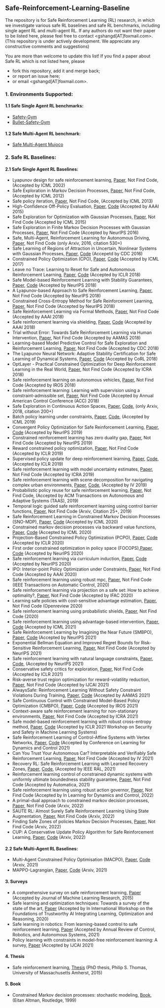 ## Safe-Reinforcement-Learning-Baseline




The repository is for Safe Reinforcement Learning (RL) research, in which we investigate various safe RL baselines and safe RL benchmarks, including single agent RL and multi-agent RL. If any authors do not want their paper to be listed here, please feel free to contact <gshangd[AT]foxmail.com>. (This repository is under actively development. We appreciate any constructive comments and suggestions)


You are more than welcome to update this list! If you find a paper about Safe RL which is not listed here, please

- fork this repository, add it and merge back;
- or report an issue here;
- or email <gshangd[AT]foxmail.com>.




### 1. Environments Supported:
#### 1.1 Safe Single Agent RL benchmarks:
- [Safety-Gym](https://github.com/openai/safety-gym)
- [Bullet-Safety-Gym](https://github.com/svengronauer/Bullet-Safety-Gym)
#### 1.2 Safe Multi-Agent RL benchmark:
- [Safe Multi-Agent Mujoco](https://github.com/chauncygu/Safe-Multi-Agent-Mujoco)
<!--- [Safe Multi-Robot Robosuite](https://github.com/chauncygu/Safe-Multi-Agent-Mujoco)-->


### 2. Safe RL Baselines:

#### 2.1 Safe Single Agent RL Baselines:

- Lyapunov design for safe reinforcement learning, [Paper](https://www.jmlr.org/papers/volume3/perkins02a/perkins02a.pdf), Not Find Code, (Accepted by ICML 2002)
- Safe Exploration in Markov Decision Processes, [Paper](https://arxiv.org/pdf/1205.4810.pdf), Not Find Code, (Accepted by ICML 2012)
- Safe policy iteration, [Paper](http://proceedings.mlr.press/v28/pirotta13.pdf), Not Find Code, (Accepted by ICML 2013)
- High-Confidence Off-Policy Evaluation, [Paper](https://www.ics.uci.edu/~dechter/courses/ics-295/winter-2018/papers/2015Thomas2015.pdf), [Code](https://github.com/chauncygu/Safe-Reinforcement-Learning-Baseline/tree/main/Safe-RL/safeRL) (Accepted by AAAI 2015)
- Safe Exploration for Optimization with Gaussian Processes, [Paper](http://proceedings.mlr.press/v37/sui15.pdf), Not Find Code (Accepted by ICML 2015)
- Safe Exploration in Finite Markov Decision Processes with Gaussian Processes, [Paper](https://proceedings.neurips.cc/paper/2016/file/9a49a25d845a483fae4be7e341368e36-Paper.pdf), Not Find Code (Accepted by NeurIPS 2016)
- Safe, Multi-Agent, Reinforcement Learning for Autonomous Driving, [Paper](https://arxiv.org/pdf/1610.03295.pdf?ref=https://githubhelp.com), Not Find Code (only Arxiv, 2016, citation 530+)
- Safe Learning of Regions of Attraction in Uncertain, Nonlinear Systems with Gaussian Processes, [Paper](https://arxiv.org/pdf/1603.04915.pdf), [Code](https://github.com/chauncygu/Safe-Reinforcement-Learning-Baseline/tree/main/Safe-RL/safe_learning) (Accepetd by CDC 2016)
- Constrained Policy Optimization (CPO), [Paper](http://proceedings.mlr.press/v70/achiam17a/achiam17a.pdf), [Code](https://github.com/chauncygu/Safe-Reinforcement-Learning-Baseline/tree/main/Safe-RL/safety-starter-agents) (Accepted by ICML 2017)
- Leave no Trace: Learning to Reset for Safe and Autonomous Reinforcement Learning, [Paper](https://arxiv.org/pdf/1711.06782.pdf), [Code](https://github.com/chauncygu/Safe-Reinforcement-Learning-Baseline/tree/main/Safe-RL/LeaveNoTrace) (Accepted by ICLR 2018)
- Safe Model-based Reinforcement Learning with Stability Guarantees, [Paper](https://proceedings.neurips.cc/paper/2017/file/766ebcd59621e305170616ba3d3dac32-Paper.pdf), [Code](https://github.com/chauncygu/Safe-Reinforcement-Learning-Baseline/tree/main/Safe-RL/safe_learning) (Accepted by NeurIPS 2018)
- A Lyapunov-based Approach to Safe Reinforcement Learning, [Paper](https://proceedings.neurips.cc/paper/2018/file/4fe5149039b52765bde64beb9f674940-Paper.pdf), Not Find Code (Accepted by NeurIPS 2018)
- Constrained Cross-Entropy Method for Safe Reinforcement Learning, [Paper](https://proceedings.neurips.cc/paper/2018/file/34ffeb359a192eb8174b6854643cc046-Paper.pdf), Not Find Code (Accepted by NeurIPS 2018)
- Safe Reinforcement Learning via Formal Methods, [Paper](http://www.cs.cmu.edu/~aplatzer/pub/SafeRL.pdf), Not Find Code (Accepted by AAAI 2018)
- Safe reinforcement learning via shielding, [Paper](https://arxiv.org/pdf/1708.08611.pdf), [Code](https://github.com/safe-rl/safe-rl-shielding) (Accepted by AAAI 2018)
- Trial without Error: Towards Safe Reinforcement Learning via Human Intervention, [Paper](https://www.ifaamas.org/Proceedings/aamas2018/pdfs/p2067.pdf), Not Find Code (Accepted by AAMAS 2018)
- Learning-based Model Predictive Control for Safe Exploration and Reinforcement Learning, [Paper](https://arxiv.org/pdf/1906.12189.pdf), Not Find Code (Accepted by CDC 2018)
- The Lyapunov Neural Network: Adaptive Stability Certification for Safe Learning of Dynamical Systems, [Paper](http://proceedings.mlr.press/v87/richards18a/richards18a.pdf), [Code](https://github.com/chauncygu/Safe-Reinforcement-Learning-Baseline/tree/main/Safe-RL/safe_learning) (Accepted by CoRL 2018)
- OptLayer - Practical Constrained Optimization for Deep Reinforcement Learning in the Real World, [Paper](https://arxiv.org/pdf/1709.07643.pdf), Not Find Code (Accepted by ICRA 2018)
- Safe reinforcement learning on autonomous vehicles, [Paper](https://arxiv.org/pdf/1910.00399.pdf), Not Find Code (Accepted by IROS 2018)
- Safe reinforcement learning: Learning with supervision using a constraint-admissible set, [Paper](https://ieeexplore.ieee.org/abstract/document/8430770), Not Find Code (Accepted by Annual American Control Conference (ACC) 2018)
- Safe Exploration in Continuous Action Spaces, [Paper](https://www.researchgate.net/profile/Gal-Dalal/publication/322756278_Safe_Exploration_in_Continuous_Action_Spaces/links/5a71e84faca2720bc0d940b3/Safe-Exploration-in-Continuous-Action-Spaces.pdf), [Code](https://github.com/AgrawalAmey/safe-explorer), (only Arxiv, 2018, citation 200+)
- Batch policy learning under constraints, [Paper](http://proceedings.mlr.press/v97/le19a/le19a.pdf), [Code](https://github.com/clvoloshin/constrained_batch_policy_learning), (Accepted by ICML 2019)
- Convergent Policy Optimization for Safe Reinforcement Learning, [Paper](https://proceedings.neurips.cc/paper/2019/file/db29450c3f5e97f97846693611f98c15-Paper.pdf), [Code](https://github.com/chauncygu/Safe-Reinforcement-Learning-Baseline/tree/main/Safe-RL/Safe_reinforcement_learning) (Accepted by NeurIPS 2019)
- Constrained reinforcement learning has zero duality gap, [Paper](https://www.researchgate.net/profile/Luiz-Chamon/publication/336889860_Constrained_Reinforcement_Learning_Has_Zero_Duality_Gap/links/5ef4df204585155050726b42/Constrained-Reinforcement-Learning-Has-Zero-Duality-Gap.pdf), Not Find Code (Accepted by NeurIPS 2019)
- Reward constrained policy optimization, [Paper](https://arxiv.org/pdf/1805.11074.pdf), Not Find Code (Accepted by ICLR 2019)
- Supervised policy update for deep reinforcement learning, [Paper](https://arxiv.org/pdf/1805.11706.pdf), [Code](https://github.com/quanvuong/Supervised_Policy_Update), (Accepted by ICLR 2019)
- Safe reinforcement learning with model uncertainty estimates, [Paper](https://arxiv.org/pdf/1810.08700.pdf), Not Find Code (Accepted by ICRA 2019)
- Safe reinforcement learning with scene decomposition for navigating complex urban environments, [Paper](https://arxiv.org/pdf/1904.11483.pdf), [Code](https://github.com/chauncygu/Safe-Reinforcement-Learning-Baseline/tree/main/Safe-RL/AutomotiveSafeRL), (Accepted by IV 2019)
- Probabilistic policy reuse for safe reinforcement learning, [Paper](https://dl.acm.org/doi/pdf/10.1145/3310090?casa_token=OahWDUpVTxAAAAAA:MVJd1GjD6HDpFKMxXfp9pd3KaJbG879P7qvcMS0-VDGFAR0prYuXwzN9LwI4BfkPti085CGGhsz1llY), Not Find Code, (Accepted by ACM Transactions on Autonomous and Adaptive Systems (TAAS), 2019)
- Temporal logic guided safe reinforcement learning using control barrier functions, [Paper](https://arxiv.org/pdf/1903.09885.pdf), Not Find Code (Arxiv, Citation 25+, 2019)
- Safe Reinforcement Learning in Constrained Markov Decision Processes (SNO-MDP), [Paper](http://proceedings.mlr.press/v119/wachi20a/wachi20a.pdf), [Code](https://github.com/chauncygu/Safe-Reinforcement-Learning-Baseline/tree/main/Safe-RL/safe_near_optimal_mdp) (Accepted by ICML 2020)
- Constrained markov decision processes via backward value functions, [Paper](http://proceedings.mlr.press/v119/satija20a/satija20a.pdf), [Code](https://github.com/hercky/cmdps_via_bvf/tree/69b9f51cb6410673d0aa2e5b9c980b33e5a46dda) (Accepted by ICML 2020)
- Projection-Based Constrained Policy Optimization (PCPO), [Paper](https://arxiv.org/pdf/2010.03152.pdf), [Code](https://github.com/chauncygu/Safe-Reinforcement-Learning-Baseline/tree/main/Safe-RL/PCPO) (Accepted by ICLR 2020)
- First order constrained optimization in policy space (FOCOPS),[Paper](https://proceedings.neurips.cc/paper/2020/file/af5d5ef24881f3c3049a7b9bfe74d58b-Paper.pdf), [Code](https://github.com/ymzhang01/focops) (Accepted by NeurIPS 2020)
- Safe reinforcement learning via curriculum induction, [Paper](https://proceedings.neurips.cc/paper/2020/file/8df6a65941e4c9da40a4fb899de65c55-Paper.pdf), [Code](https://github.com/zuzuba/CISR_NeurIPS20) (Accepted by NeurIPS 2020)
- IPO: Interior-point Policy Optimization under Constraints, [Paper](https://www.researchgate.net/profile/Yongshuai-Liu/publication/336735393_IPO_Interior-point_Policy_Optimization_under_Constraints/links/5e1670874585159aa4bff037/IPO-Interior-point-Policy-Optimization-under-Constraints.pdf), Not Find Code (Accepted by AAAI 2020)
- Safe reinforcement learning using robust mpc, [Paper](https://arxiv.org/pdf/1906.04005.pdf), Not Find Code (IEEE Transactions on Automatic Control, 2020)
- Safe reinforcement learning via projection on a safe set: How to achieve optimality?, [Paper](https://arxiv.org/pdf/2004.00915.pdf), Not Find Code (Accepted by IFAC 2020)
- Learning safe policies with cost-sensitive advantage estimation, [Paper](https://openreview.net/pdf?id=uVnhiRaW3J), Not Find Code (Openreview 2020)
- Safe reinforcement learning using probabilistic shields, [Paper](https://repository.ubn.ru.nl/bitstream/handle/2066/224966/224966.pdf?sequence=1), Not Find Code (2020)
- Safe reinforcement learning using advantage-based intervention, [Paper](http://proceedings.mlr.press/v139/wagener21a/wagener21a.pdf), [Code](https://github.com/nolanwagener/safe_rl) (Accepted by ICML 2021)
- Safe Reinforcement Learning by Imagining the Near Future (SMBPO), [Paper](https://proceedings.neurips.cc/paper/2021/file/73b277c11266681122132d024f53a75b-Paper.pdf), [Code](https://github.com/chauncygu/Safe-Reinforcement-Learning-Baseline/tree/main/Safe-RL/Safe-MBPO) (Accepted by NeurIPS 2021)
- Exponential Bellman Equation and Improved Regret Bounds for Risk-Sensitive Reinforcement Learning, [Paper](https://arxiv.org/pdf/2111.03947.pdf),  Not Find Code (Accepted by NeurIPS 2021)
- Safe reinforcement learning with natural language constraints, [Paper](https://proceedings.neurips.cc/paper/2021/file/72f67e70f6b7cdc4cc893edaddf0c4c6-Paper.pdf), [Code](https://github.com/princeton-nlp/SRL-NLC), (Accepted by NeurIPS 2021)
-  Conservative safety critics for exploration, [Paper](https://arxiv.org/pdf/2010.14497.pdf), Not Find Code (Accepted by ICLR 2021)
-  Risk-averse trust region optimization for reward-volatility reduction, [Paper](https://arxiv.org/pdf/1912.03193.pdf), Not Find Code (Accepted by IJCAI 2021)
- AlwaysSafe: Reinforcement Learning Without Safety Constraint Violations During Training, [Paper](https://pure.tudelft.nl/ws/files/96913978/p1226.pdf), [Code](https://github.com/chauncygu/Safe-Reinforcement-Learning-Baseline/tree/main/Safe-RL/AlwaysSafe) (Accepted by AAMAS 2021)
- Safe Continuous Control with Constrained Model-Based Policy Optimization (CMBPO), [Paper](https://arxiv.org/pdf/2104.06922.pdf), [Code](https://github.com/anyboby/Constrained-Model-Based-Policy-Optimization) (Accepted by IROS 2021)
- Context-aware safe reinforcement learning for non-stationary environments, [Paper](https://arxiv.org/pdf/2101.00531.pdf), Not Find Code (Accepted by ICRA 2021)
- Safe model-based reinforcement learning with robust cross-entropy method, [Paper](https://aisecure-workshop.github.io/aml-iclr2021/papers/8.pdf), [Code](https://github.com/chauncygu/Safe-Reinforcement-Learning-Baseline/tree/main/Safe-RL/safe-mbrl) (Accepted by ICLR 2021 Workshop on Security and Safety in Machine Learning Systems)
- Safe Reinforcement Learning of Control-Affine Systems with Vertex Networks, [Paper](http://proceedings.mlr.press/v144/zheng21a/zheng21a.pdf), [Code](https://github.com/chauncygu/Safe-Reinforcement-Learning-Baseline/tree/main/Safe-RL/vertex-net) (Accepted by Conference on Learning for Dynamics and Control 2021)
- Can You Trust Your Autonomous Car? Interpretable and Verifiably Safe Reinforcement Learning, [Paper](http://download.cmutschler.de/publications/2021/IV2021.pdf), Not Find Code (Accepted by IV 2021)
- Recovery RL: Safe Reinforcement Learning with Learned Recovery Zones, [Paper](https://www.researchgate.net/profile/Minho-Hwang/publication/345152769_Recovery_RL_Safe_Reinforcement_Learning_with_Learned_Recovery_Zones/links/5fe37ea2299bf140883a35cb/Recovery-RL-Safe-Reinforcement-Learning-with-Learned-Recovery-Zones.pdf), [Code](https://github.com/abalakrishna123/recovery-rl), (Accepted by IEEE RAL, 2021)
- Reinforcement learning control of constrained dynamic systems with uniformly ultimate boundedness stability guarantee, [Paper](https://www.sciencedirect.com/science/article/pii/S0005109821002090), Not Find Code (Accepted by Automatica, 2021)
- Safe reinforcement learning using robust action governor, [Paper](https://arxiv.org/pdf/2102.10643.pdf), Not Find Code (Accepted by In Learning for Dynamics and Control, 2022)
- A primal-dual approach to constrained markov decision processes, [Paper](https://arxiv.org/pdf/2101.10895.pdf),  Not Find Code (Arxiv, 2022)
- SAUTE RL: Almost Surely Safe Reinforcement Learning Using State Augmentation, [Paper](https://arxiv.org/pdf/2202.06558.pdf), Not Find Code (Arxiv, 2022)
- Finding Safe Zones of policies Markov Decision Processes, [Paper](https://arxiv.org/pdf/2202.11593.pdf), Not Find Code (Arxiv, 2022)
- CUP: A Conservative Update Policy Algorithm for Safe Reinforcement Learning, [Paper](https://arxiv.org/pdf/2202.07565.pdf), [Code](https://github.com/RL-boxes/Safe-RL) (Arxiv, 2022)



#### 2.2 Safe Multi-Agent RL Baselines:
- Multi-Agent Constrained Policy Optimisation (MACPO), [Paper](https://arxiv.org/pdf/2110.02793.pdf), [Code](https://github.com/chauncygu/Safe-Reinforcement-Learning-Baseline/tree/main/Safe-MARL/Multi-Agent-Constrained-Policy-Optimisation) (Arxiv, 2021)
- MAPPO-Lagrangian, [Paper](https://arxiv.org/pdf/2110.02793.pdf), [Code](https://github.com/chauncygu/Safe-Reinforcement-Learning-Baseline/tree/main/Safe-MARL/Multi-Agent-Constrained-Policy-Optimisation)  (Arxiv, 2021)

#### 3. Surveys
- A comprehensive survey on safe reinforcement learning, [Paper](https://www.jmlr.org/papers/volume16/garcia15a/garcia15a.pdf) (Accepted by Journal of Machine Learning Research, 2015)
- Safe learning and optimization techniques: Towards a survey of the state of the art, [Paper](https://arxiv.org/pdf/2101.09505.pdf) (Accepted by In International Workshop on the Foundations of Trustworthy AI Integrating Learning, Optimization and Reasoning, 2020)
- Safe learning in robotics: From learning-based control to safe reinforcement learning, [Paper](https://arxiv.org/pdf/2108.06266.pdf) (Accepted by Annual Review of Control, Robotics, and Autonomous Systems, 2021)
- Policy learning with constraints in model-free reinforcement learning: A survey, [Paper](https://web.archive.org/web/20210812230501id_/https://www.ijcai.org/proceedings/2021/0614.pdf) (Accepted by IJCAI 2021)

#### 4. Thesis
- Safe reinforcement learning, [Thesis](https://scholarworks.umass.edu/cgi/viewcontent.cgi?article=1527&context=dissertations_2) (PhD thesis, Philip S. Thomas, University of Massachusetts Amherst, 2015)

#### 5. Book
- Constrained Markov decision processes: stochastic modeling, [Book](https://www-sop.inria.fr/members/Eitan.Altman/PAPERS/h.pdf), (Eitan Altman, Routledge, 1999)




